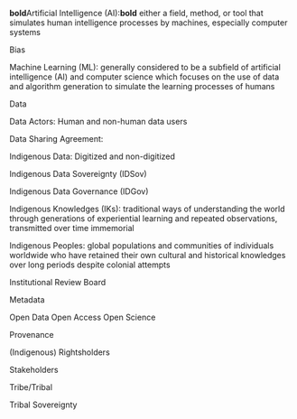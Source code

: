 **bold**Artificial Intelligence (AI):**bold** either a field, method, or tool that simulates human intelligence processes by machines, especially computer systems

Bias

Machine Learning (ML): generally considered to be a subfield of artificial intelligence (AI) and computer science which focuses on the use of data and algorithm generation to simulate the learning processes of humans

Data

Data Actors: Human and non-human data users 

Data Sharing Agreement:

Indigenous Data: Digitized and non-digitized 

Indigenous Data Sovereignty (IDSov)

Indigenous Data Governance (IDGov)

Indigenous Knowledges (IKs): traditional ways of understanding the world through generations of experiential learning and repeated observations, transmitted over time immemorial

Indigenous Peoples: global populations and communities of individuals worldwide who have retained their own cultural and historical knowledges over long periods despite colonial attempts

Institutional Review Board

Metadata

Open Data
Open Access
Open Science

Provenance

(Indigenous) Rightsholders

Stakeholders

Tribe/Tribal

Tribal Sovereignty
